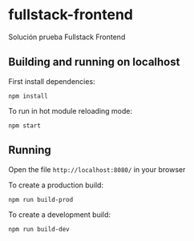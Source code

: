 # fullstack-frontend

Solución prueba Fullstack Frontend 

## Building and running on localhost

First install dependencies:

```
npm install
```

To run in hot module reloading mode:

```
npm start
```

## Running

Open the file `http://localhost:8080/` in your browser


To create a production build:

```
npm run build-prod
```

To create a development build:

```
npm run build-dev
```


